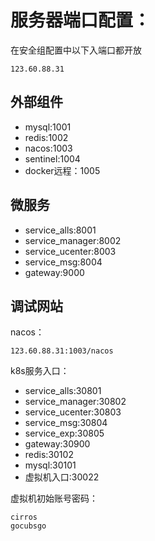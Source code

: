 # 服务器端口配置：

在安全组配置中以下入端口都开放

```
123.60.88.31
```

## 外部组件

- mysql:1001
- redis:1002
- nacos:1003
- sentinel:1004
- docker远程：1005

## 微服务

- service_alls:8001
- service_manager:8002
- service_ucenter:8003
- service_msg:8004
- gateway:9000

## 调试网站

nacos：

```
123.60.88.31:1003/nacos
```

k8s服务入口：

- service_alls:30801
- service_manager:30802
- service_ucenter:30803
- service_msg:30804
- service_exp:30805
- gateway:30900
- redis:30102
- mysql:30101
- 虚拟机入口:30022

虚拟机初始账号密码：

```
cirros
gocubsgo
```
